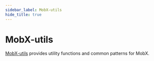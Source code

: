 ```yaml
---
sidebar_label: MobX-utils
hide_title: true
---
```


# MobX-utils

<div id='codefund'></div>

[MobX-utils](https://github.com/mobxjs/mobx-utils) provides utility functions and common patterns for MobX.
